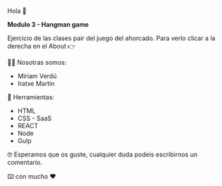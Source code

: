 Hola 👋

**Modulo 3 - Hangman game**

Ejercicio de las clases pair del juego del ahorcado.
Para verlo clicar a la derecha en el About 👉

👯‍♀️ Nosotras somos:
 - Miriam Verdú
 - Iratxe Martin

🔧 Herramientas:
 - HTML 
 - CSS - SaaS 
 - REACT
 - Node
 - Gulp

🤓 Esperamos que os guste, cualquier duda podeis escribirnos un comentario.

⌨️ con mucho ❤️